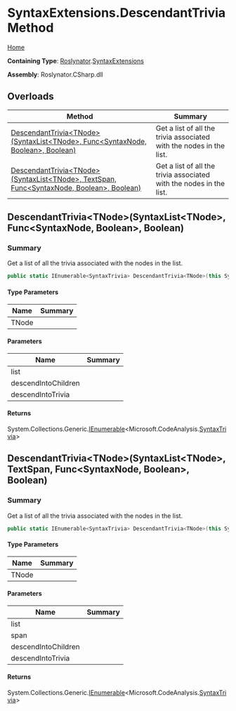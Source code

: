 # SyntaxExtensions\.DescendantTrivia Method

[Home](../../../README.md)

**Containing Type**: [Roslynator](../../README.md)\.[SyntaxExtensions](../README.md)

**Assembly**: Roslynator\.CSharp\.dll

## Overloads

| Method | Summary |
| ------ | ------- |
| [DescendantTrivia\<TNode>(SyntaxList\<TNode>, Func\<SyntaxNode, Boolean>, Boolean)](#Roslynator_SyntaxExtensions_DescendantTrivia__1_Microsoft_CodeAnalysis_SyntaxList___0__System_Func_Microsoft_CodeAnalysis_SyntaxNode_System_Boolean__System_Boolean_) | Get a list of all the trivia associated with the nodes in the list\. |
| [DescendantTrivia\<TNode>(SyntaxList\<TNode>, TextSpan, Func\<SyntaxNode, Boolean>, Boolean)](#Roslynator_SyntaxExtensions_DescendantTrivia__1_Microsoft_CodeAnalysis_SyntaxList___0__Microsoft_CodeAnalysis_Text_TextSpan_System_Func_Microsoft_CodeAnalysis_SyntaxNode_System_Boolean__System_Boolean_) | Get a list of all the trivia associated with the nodes in the list\. |

## DescendantTrivia\<TNode>\(SyntaxList\<TNode>, Func\<SyntaxNode, Boolean>, Boolean\)<a name="Roslynator_SyntaxExtensions_DescendantTrivia__1_Microsoft_CodeAnalysis_SyntaxList___0__System_Func_Microsoft_CodeAnalysis_SyntaxNode_System_Boolean__System_Boolean_"></a>

### Summary

Get a list of all the trivia associated with the nodes in the list\.

```csharp
public static IEnumerable<SyntaxTrivia> DescendantTrivia<TNode>(this SyntaxList<TNode> list, Func<SyntaxNode, bool> descendIntoChildren = null, bool descendIntoTrivia = false) where TNode : Microsoft.CodeAnalysis.SyntaxNode
```

#### Type Parameters

| Name | Summary |
| ---- | ------- |
| TNode | |

#### Parameters

| Name | Summary |
| ---- | ------- |
| list | |
| descendIntoChildren | |
| descendIntoTrivia | |

#### Returns

System\.Collections\.Generic\.[IEnumerable](https://docs.microsoft.com/en-us/dotnet/api/system.collections.generic.ienumerable-1)\<Microsoft\.CodeAnalysis\.[SyntaxTrivia](https://docs.microsoft.com/en-us/dotnet/api/microsoft.codeanalysis.syntaxtrivia)>

## DescendantTrivia\<TNode>\(SyntaxList\<TNode>, TextSpan, Func\<SyntaxNode, Boolean>, Boolean\)<a name="Roslynator_SyntaxExtensions_DescendantTrivia__1_Microsoft_CodeAnalysis_SyntaxList___0__Microsoft_CodeAnalysis_Text_TextSpan_System_Func_Microsoft_CodeAnalysis_SyntaxNode_System_Boolean__System_Boolean_"></a>

### Summary

Get a list of all the trivia associated with the nodes in the list\.

```csharp
public static IEnumerable<SyntaxTrivia> DescendantTrivia<TNode>(this SyntaxList<TNode> list, TextSpan span, Func<SyntaxNode, bool> descendIntoChildren = null, bool descendIntoTrivia = false) where TNode : Microsoft.CodeAnalysis.SyntaxNode
```

#### Type Parameters

| Name | Summary |
| ---- | ------- |
| TNode | |

#### Parameters

| Name | Summary |
| ---- | ------- |
| list | |
| span | |
| descendIntoChildren | |
| descendIntoTrivia | |

#### Returns

System\.Collections\.Generic\.[IEnumerable](https://docs.microsoft.com/en-us/dotnet/api/system.collections.generic.ienumerable-1)\<Microsoft\.CodeAnalysis\.[SyntaxTrivia](https://docs.microsoft.com/en-us/dotnet/api/microsoft.codeanalysis.syntaxtrivia)>

